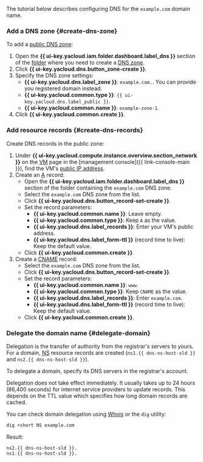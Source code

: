 The tutorial below describes configuring DNS for the `example.com` domain name.

### Add a DNS zone {#create-dns-zone}

To add a [public DNS zone](../../dns/concepts/dns-zone.md#public-zones):
1. Open the **{{ ui-key.yacloud.iam.folder.dashboard.label_dns }}** section of the [folder](../../resource-manager/concepts/resources-hierarchy.md#folder) where you need to create a [DNS zone](../../dns/concepts/dns-zone.md).
1. Click **{{ ui-key.yacloud.dns.button_zone-create }}**.
1. Specify the DNS zone settings:
   * **{{ ui-key.yacloud.dns.label_zone }}**: `example.com.`. You can provide you registered domain instead.
   * **{{ ui-key.yacloud.common.type }}**: `{{ ui-key.yacloud.dns.label_public }}`.
   * **{{ ui-key.yacloud.common.name }}**: `example-zone-1`.
1. Click **{{ ui-key.yacloud.common.create }}**.

### Add resource records {#create-dns-records}

Create DNS records in the public zone:
1. Under **{{ ui-key.yacloud.compute.instance.overview.section_network }}** on the [VM](../../compute/concepts/vm.md) page in the [management console]({{ link-console-main }}), find the VM's [public IP address](../../vpc/concepts/address.md#public-addresses).
1. Create an [A](../../dns/concepts/resource-record.md#a) record:
   * Open the **{{ ui-key.yacloud.iam.folder.dashboard.label_dns }}** section of the folder containing the `example.com` DNS zone.
   * Select the `example.com` DNS zone from the list.
   * Click **{{ ui-key.yacloud.dns.button_record-set-create }}**.
   * Set the record parameters:
      * **{{ ui-key.yacloud.common.name }}**: Leave empty.
      * **{{ ui-key.yacloud.common.type }}**: Keep `А` as the value.
      * **{{ ui-key.yacloud.dns.label_records }}**: Enter your VM's public address.
      * **{{ ui-key.yacloud.dns.label_form-ttl }}** (record time to live): Keep the default value.
   * Click **{{ ui-key.yacloud.common.create }}**.
1. Create a [CNAME](../../dns/concepts/resource-record.md#cname) record:
   * Select the `example.com` DNS zone from the list.
   * Click **{{ ui-key.yacloud.dns.button_record-set-create }}**.
   * Set the record parameters:
      * **{{ ui-key.yacloud.common.name }}**: `www`.
      * **{{ ui-key.yacloud.common.type }}**: Keep `CNAME` as the value.
      * **{{ ui-key.yacloud.dns.label_records }}**: Enter `example.com`.
      * **{{ ui-key.yacloud.dns.label_form-ttl }}** (record time to live): Keep the default value.
   * Click **{{ ui-key.yacloud.common.create }}**.

### Delegate the domain name {#delegate-domain}

Delegation is the transfer of authority from the registrar's servers to yours. For a domain, [NS](../../dns/concepts/resource-record.md#ns) resource records are created (`ns1.{{ dns-ns-host-sld }}` and `ns2.{{ dns-ns-host-sld }}`).

To delegate a domain, specify its DNS servers in the registrar's account.

Delegation does not take effect immediately. It usually takes up to 24 hours (86,400 seconds) for internet service providers to update records. This depends on the TTL value which specifies how long domain records are cached.

You can check domain delegation using [Whois](https://www.reg.com/whois/check_site) or the `dig` utility:

```bash
dig +short NS example.com
```

Result:

```text
ns2.{{ dns-ns-host-sld }}.
ns1.{{ dns-ns-host-sld }}.
```
